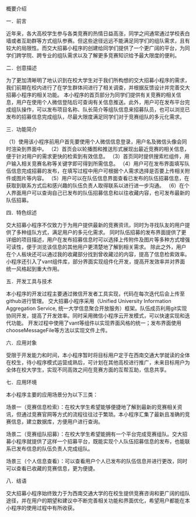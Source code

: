 概要介绍

一．前言

近年来，各大高校学生参与各类竞赛的热情日益高涨，同学之间通常通过学校表白墙或者互助群等方式组队参赛。但这些途径远远不能满足同学们的组队需求，且有较大的局限性。而交大招募小程序的创建给同学们提供了一个更广阔的平台，为同学们跨学院、跨专业的组队需求以及了解更多竞赛知识给予最大限度的便利。


二．创意描述

为了更加清晰明了地认识到在校大学生对于我们所构想的交大招募小程序的需求，我们前期在校内进行了在学生群体间进行了相关调查，并根据反馈设计并完善交大招募小程序的相关功能。
本小程序的首页部分为同学们提供有关竞赛的相关信息，用户在使用个人微信登陆后可查询有关信息推送。此外，用户可在发布平台完成组队操作，可以发布项目名称、队长简介等组队信息来招募队员，也可以浏览已发布的招募信息完成组队，尽最大限度满足同学们对于竞赛组队的多元化需求。


三．功能简介

（1）使用该小程序前用户首先要使用个人微信信息登录，用户名及微信头像会同时渲染到界面中。
（2）首页会以轮播图和推送形式展现出最近竞赛的相关信息，便于针对用户的需求更快的检索到有效信息。
（3）首页同时提供搜索栏组件，用户输入相关竞赛名称等关键字即可得到所需信息。
（4）用户可在发布界面填写队伍信息完成招募的发布，在填写过程中用户可根据个人需求选择是否要上传相关附件或图片等内容。
（5）用户可以在队伍信息界面查看已发布的队伍招募信息，在获取到联系方式后和感兴趣的队伍负责人取得联系以进行进一步沟通。
（6）在个人界面用户可以查询自己已发布的队伍招募信息和以往收藏内容，也可发布最新的队伍招募。


四．特色综述

交大招募小程序不仅致力于为用户提供最新的竞赛资讯，同时为寻找队友的用户提供了多种组队方式，满足用户的多元化需求。
同时队伍招募的发布界面提供了更详细的项目描述，用户在发布招募信息时可以选择上传附件及图片等多种方式增强可读性，便于浏览该信息的其他用户更清楚地了解到相关需求。
除此之外，用户在个人板块还可以通过我的收藏部分找到曾收藏过的内容，提高了信息检索效率。
小程序还引入了vant组件库，部分界面实现组件化开发，提高开发效率并对界面统一风格起到重大作用。


五．开发工具与技术

本小程序的开发过程主要通过微信开发者工具实现，代码在每次迭代后会上传至github进行管理。
交大招募小程序采用（Unified University Information Aggregation Service, 统一大学信息聚合开放服务）框架。队伍成员利用git实现协同开发，提高了开发效率。同时采用微信小程序云开发模式，可以快速实现和迭代功能。
开发过程中使用了vant等组件以实现界面风格的统一；发布界面使用chooseMessageFile等方法以实现文件上传。


六．应用对象

受限于开发能力和时间，本小程序暂时将目标用户定于在西南交通大学就读的全体在校生，待小程序模式运营成熟后，可计划在其他高校进行推广，未来目标用户为全体在校大学生，实现不同高效之间在竞赛方面的互帮互助，信息共享。


七．应用环境

本小程序主要的应用场景分为以下三类：

场景一（竞赛信息检索）：在校大学生希望能够便捷地了解到最新的竞赛相关资讯，但通过竞赛官网等方式的流程往往过于繁琐。本小程序汇集了最新且准确的竞赛信息，建立数据库，方便用户进行查询。

场景二（竞赛组队招募）：在校大学生希望能拥有一个平台完成竞赛组队。交大招募小程序就提供了这样一个招募平台，既能实现个人队伍招募信息的发布，也能联系已发布信息的队伍负责人完成组队。


场景三（个人信息查看）：可以查看用户个人已发布的队伍信息并进行更改，同时可以查看已收藏的竞赛信息，更为便捷。



八．结语

交大招募小程序始终致力于为西南交通大学的在校生提供竞赛咨询和更广阔的组队途径，并在用户的期望和建议中不断完善相关功能和界面优化，希望用户都能在本小程序的使用过程中有所收获。
